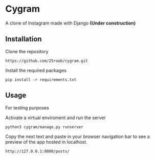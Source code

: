 # Cygram 
A clone of Instagram made with Django **(Under construction)**

## Installation

Clone the repository

`https://github.com/25roob/cygram.git`

Install the required packages

`pip install -r requirements.txt`

## Usage
For testing purposes

Activate a virtual enviroment and run the server

`python3 cygram/manage.py runserver`

Copy the next text and paste in your browser navigation bar to see a preview of the app hosted in localhost.

`http://127.0.0.1:8000/posts/`